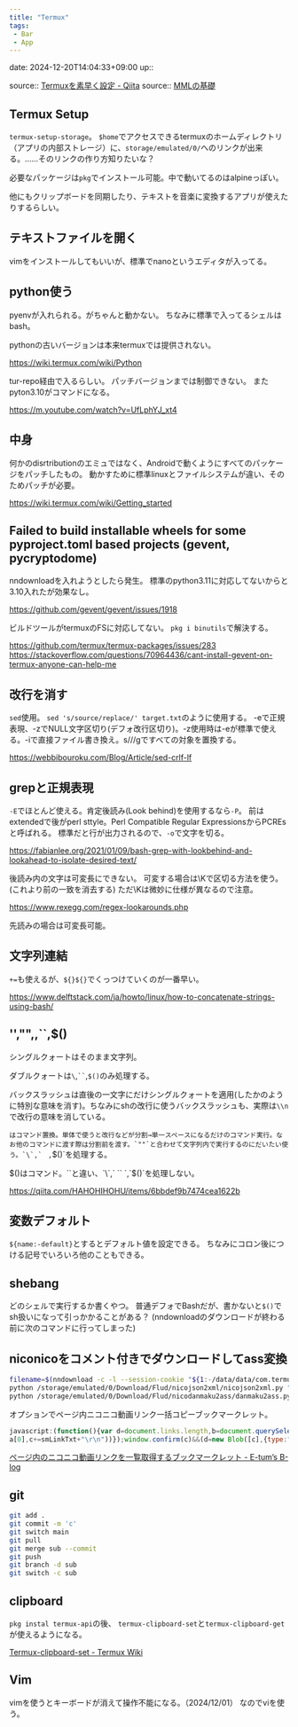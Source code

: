 ```yaml
---
title: "Termux"
tags:
 - Bar
 - App
---
```


date: 2024-12-20T14:04:33+09:00
up::

source:: [Termuxを素早く設定 - Qiita](https://qiita.com/kujirahand/items/8e34e05e7296134b55cd#%E3%83%86%E3%82%AD%E3%82%B9%E3%83%88%E9%9F%B3%E6%A5%BD%E3%82%B5%E3%82%AF%E3%83%A9%E3%82%92%E5%85%A5%E3%82%8C%E3%82%8B-20200819-%E6%89%8B%E9%A0%86%E5%A4%89%E3%82%8F%E3%82%8A%E3%81%BE%E3%81%97%E3%81%9F)
source:: [MMLの基礎](http://oto.chu.jp/a.oto.chu.jp/doc/kouza/mml1.htm)

## Termux Setup
`termux-setup-storage`。
`$home`でアクセスできるtermuxのホームディレクトリ（アプリの内部ストレージ）に、`storage/emulated/0/`へのリンクが出来る。……そのリンクの作り方知りたいな？

必要なパッケージは`pkg`でインストール可能。中で動いてるのはalpineっぽい。

他にもクリップボードを同期したり、テキストを音楽に変換するアプリが使えたりするらしい。

##  テキストファイルを開く
vimをインストールしてもいいが、標準でnanoというエディタが入ってる。


## python使う
pyenvが入れられる。がちゃんと動かない。
ちなみに標準で入ってるシェルはbash。

pythonの古いバージョンは本来termuxでは提供されない。

https://wiki.termux.com/wiki/Python

tur-repo経由で入るらしい。
パッチバージョンまでは制御できない。
またpyton3.10がコマンドになる。

https://m.youtube.com/watch?v=UfLphYJ_xt4

## 中身
何かのdisrtributionのエミュではなく、Androidで動くようにすべてのパッケージをパッチしたもの。
動かすために標準linuxとファイルシステムが違い、そのためパッチが必要。

https://wiki.termux.com/wiki/Getting_started

## Failed to build installable wheels for some pyproject.toml based projects (gevent, pycryptodome)

nndownloadを入れようとしたら発生。
標準のpython3.11に対応してないからと3.10入れたが効果なし。

https://github.com/gevent/gevent/issues/1918

ビルドツールがtermuxのFSに対応してない。
`pkg i binutils`で解決する。

https://github.com/termux/termux-packages/issues/283
https://stackoverflow.com/questions/70964436/cant-install-gevent-on-termux-anyone-can-help-me

## 改行を消す
`sed`使用。
`sed 's/source/replace/' target.txt`のように使用する。
-eで正規表現、-zでNULL文字区切り(デフォ改行区切り)。-z使用時は-eが標準で使える。-iで直接ファイル書き換え。s///gですべての対象を置換する。


https://webbibouroku.com/Blog/Article/sed-crlf-lf

## grepと正規表現
`-E`でほとんど使える。肯定後読み(Look behind)を使用するなら`-P`。
前はextendedで後がperl sttyle。Perl Compatible Regular ExpressionsからPCREsと呼ばれる。
標準だと行が出力されるので、`-o`で文字を切る。

https://fabianlee.org/2021/01/09/bash-grep-with-lookbehind-and-lookahead-to-isolate-desired-text/

後読み内の文字は可変長にできない。
可変する場合は\Kで区切る方法を使う。(これより前の一致を消去する)
ただ\Kは微妙に仕様が異なるので注意。

https://www.rexegg.com/regex-lookarounds.php

先読みの場合は可変長可能。

## 文字列連結
`+=`も使えるが、`${}${}`でくっつけていくのが一番早い。

https://www.delftstack.com/ja/howto/linux/how-to-concatenate-strings-using-bash/

## '',"",\,``,$()
シングルクォートはそのまま文字列。

ダブルクォートは`\`,` `` `,`$()`のみ処理する。

バックスラッシュは直後の一文字にだけシングルクォートを適用(したかのように特別な意味を消す)。ちなみにshの改行に使うバックスラッシュも、実際は`\\n`で改行の意味を消している。

``はコマンド置換。単体で使うと改行などが分割→単一スペースになるだけのコマンド実行。なお他のコマンドに渡す際は分割前を渡す。`""`と合わせて文字列内で実行するのにだいたい使う。`\`,` `` `,`$()`を処理する。

$()はコマンド。``と違い、`\`,` `` `,`$()`を処理しない。

https://qiita.com/HAHOHIHOHU/items/6bbdef9b7474cea1622b

## 変数デフォルト
`${name:-default}`とするとデフォルト値を設定できる。
ちなみにコロン後につける記号でいろいろ他のこともできる。

## shebang
どのシェルで実行するか書くやつ。
普通デフォでBashだが、書かないと`$()`でsh扱いになって引っかかることがある？
(nndownloadのダウンロードが終わる前に次のコマンドに行ってしまった)

## niconicoをコメント付きでダウンロードしてass変換
```sh
filename=$(nndownload -c -l --session-cookie "${1:-/data/data/com.termux/files/home/nicocookie.txt}" "$2" | tee nnlog.txt | grep -Po -m 1 '(?<=\").*(?=\.(mp4|mkv)\")')
python /storage/emulated/0/Download/Flud/nicojson2xml/nicojson2xml.py "${filename}.comments.json"
python /storage/emulated/0/Download/Flud/nicodanmaku2ass/danmaku2ass.py -o "${filename}.ass" -a 0.8 "${filename}.comments.xml"
```

オプションでページ内ニコニコ動画リンク一括コピーブックマークレット。
```javascript
javascript:(function(){var d=document.links.length,b=document.querySelectorAll("iframe"),c="";niconicoIdReg=/(?:sm|nm|so|ca|ax|yo|nl|ig|na|cw|z[a-e]|om|sk|yk)\d{1,14}\b/;for(var e=0;e<d;e++)if(url=document.links[e].href,/(nicovideo\.jp|nico\.ms)/.test(url)){var f=url.match(niconicoIdReg);null!==f&&(smLinkTxt="https://www.nicovideo.jp/watch/"+f[0],c+=smLinkTxt+"\r\n")}b.forEach(function(a){a=a.getAttribute("src");/(nicovideo\.jp|nico\.ms)/.test(a)&&(a=a.match(niconicoIdReg),null!==a&&(smLinkTxt="https://www.nicovideo.jp/watch/"+
a[0],c+=smLinkTxt+"\r\n"))});window.confirm(c)&&(d=new Blob([c],{type:"text/plan"}),b=document.createElement("a"),b.href=URL.createObjectURL(d),b.download=document.title+"_link.txt",b.click())})();
```
[ページ内のニコニコ動画リンクを一覧取得するブックマークレット - E-tum’s B-log](https://e-tum.hatenablog.com/entry/2024/01/07/005520?felosearch_translate=1)

## git
```sh
git add .
git commit -m 'c'
git switch main
git pull
git merge sub --commit
git push
git branch -d sub
git switch -c sub
```

## clipboard
`pkg instal termux-api`の後、
`termux-clipboard-set`と`termux-clipboard-get`が使えるようになる。

[Termux-clipboard-set - Termux Wiki](https://wiki.termux.com/wiki/Termux-clipboard-set)

## Vim
vimを使うとキーボードが消えて操作不能になる。（2024/12/01）
なのでviを使う。
